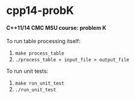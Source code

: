 cpp14-probK
===========

#### C++11/14 CMC MSU course: problem K

To run table processing itself:

1. `make process_table`
2. `./process_table < input_file > output_file`
    
To run unit tests:

1. `make run_unit_test`
2. `./run_unit_test`